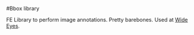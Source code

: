 #Bbox library

FE Library to perform image annotations. Pretty barebones. Used at [Wide Eyes](http://wide-eyes.it).
